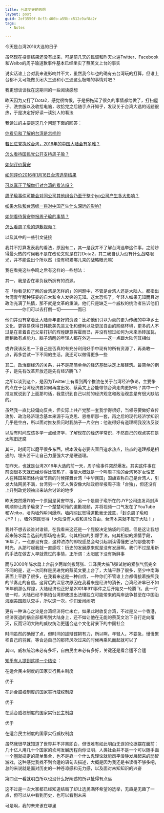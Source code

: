```yaml
---
title: 台湾变天的感想
layout: post
guid: 2ef3550f-8cf3-400b-a55b-c512c9af8a2r
tags:
  - Notes

---
```


今天是台湾2016大选的日子

虽然现在投票结果还没有出来，可是前几天的民调和昨天火遍Twitter、Facebook和Weibo的周子瑜道歉事件基本已经坐实了蔡英文上台的事实

说实话谁上台对我来说影响并不大，虽然我今年也的确有去台湾玩的打算，但谁上台都不太可能做关闭大三通和小三通这么极端的事情对吧？

我更想谈谈我在这期间的一些阅读感想

昨天因为又打了Dota2，感觉很悔恨，于是把拖延了很久的事情都给做了，打扫屋子、洗衣服以及收拾电脑，收拾完之后随手点开知乎，发现关于台湾大选的话题很热，于是决定好好读一读别人的看法

我读过的主要是这几个问题下面的回答：

[你看见和了解的台湾是怎样的](https://www.zhihu.com/question/37095367)

[若民进党执政台湾，2016年的中国大陆会有多难？](https://www.zhihu.com/question/36869765)

[怎么看待国民党公开支持周子瑜？](https://www.zhihu.com/question/39486529)

[如何评价黄安](https://www.zhihu.com/question/34588443)

[如何评价2016年1月16日台湾选举结果](https://www.zhihu.com/question/39517986)

[可以真正了解你们对台湾的看法吗？](https://www.zhihu.com/question/39528533)

[周子瑜事件可能会对同公司其他组合乃至于整个jyp公司产生多大影响？](https://www.zhihu.com/question/39388470)

[如果大陆和台湾统一将对中国产生什么深远的影响?](https://www.zhihu.com/question/22712491)

[如何看待黄安举报周子瑜的事情？](https://www.zhihu.com/question/39335562)

[怎么看周子瑜的道歉视频？](https://www.zhihu.com/question/39523371)

以及其中的一些引文链接

我并不打算发表我的看法，原因有二，其一是我并不了解台湾选举这件事，之前炒得最火热的时候我不是在改论文就是在打Dota2，其二我自认为没有什么战略眼光，并不能说出个所以然（没有积累哪儿来的战略眼光嘛）

我在看完这些争鸣之后有这样的一些想法：

其一，我是否在辜负我所拥有的资源。

在「你看见和了解的台湾是怎样的」的问题中，不管是台湾人还是大陆人，都指出台湾青年那种狂妄的自大和令人发笑的无知。这太恐怖了，年轻人如果无知而且对政治充满了热情，那不就是文革的重演，他们只是缺乏一个威权的统治者告诉他们————你们可以去打倒一切————而已

他们并没有拿着比大陆青年更好的资源：比如他们引以为豪的更为传统的中华乡土文化、更容易获得日韩欧美先进文化和便利以及更加自由的网络环境，更多的人不过是在拿着自己父辈打拼的辉煌肆意挥霍而已，并没有想过如何为未来添砖加瓦，而稍微有点能力、脑子清醒的年轻人都在外逃————这一点跟大陆何其相似

或许我该反思一下自己是否真的有充分利用好手中现有的所有资源了，再勇敢一点，再多尝试一下不同的生活，我还可以做得更多一些

其二，政治跟经济的关系，并不是简简单单的经济基础决定上层建筑。最简单的例子，是先有改革开放还是先有经济腾飞？

之所以谈到这个，是因为Twitter上有看到两个推油在关于台湾经济争论，主要争的点在于台湾经济要如何再度出发、蔡英文上台能带领台湾走向更好吗？其中一个推友就说到了上面那句话，我意识到自己以前的经济观念和政治观念是有很大缺陷的。

虽然我一直比较偏向反共，但实际上共产党那一套我学得很好，当领导要做好宣传攻势、政治经济理念基本来源于马克思、恩格斯那一套，再之后的现代经济学知识几乎是空白，所以面对推友质问时我脑子一片空白：他说得好有道理啊我没法反驳

以后有时间应该多学一点经济学，了解现在的经济学常识，不然自己的观点实在是太陈旧迂腐

其三，时间可以磨平很多东西，根本没有必要去盲目追求热点，热点的道理都是相通的，埋头苦干让自己力量强大才是硬道理。

在昨天，也就是台湾2016年大选的前一天，周子瑜事件突然爆发。其实这件事在前面很多天就已经炒得比较热了，事情大概就是一个叫周子瑜的台湾16岁女性艺人在韩国某团体内做节目的时候挥舞台湾「中华民国」国旗宣称自己是台湾人，引发大陆网民不满，台湾另一个艺人黄安像大陆政府举报周子瑜「台独」，但还没有上升到政党领袖出来站台讨论的地步

昨天突然爆炸的一个原因是黄安举报，另一个是周子瑜所在的JYP公司连发两封声明顺带让周子瑜录了一个楚楚可怜的道歉视频，并将视频一口气发在了YouTube和Weibo，墙内墙外瞬间爆炸。墙内网民觉得道歉毫无诚意，「封杀周子瑜和JYP！」，墙外网民觉得「大陆没有人权和言论自由，台湾本来就不属于大陆！」

我并不想去谈谁对谁错，在我看来这还是一个屁股决定脑袋的问题。但是这让我想起来陈水扁当选前的那场枪击案，何其相似的引爆手法，何其相似的煽情手段，16年了，一点都没有变，这种浓浓的即视感总会勾引起刚读得懂史记的那些初中时光，从那时起我就一直感叹：历史的发展原来就是没有发展啊，我们不过是用新的手法在做古人早就做过的事情，正所谓：太阳底下没有新鲜事

而与2000年陈水扁上台前夕两岸剑拔弩张、江泽民大搞飞弹试射的紧张气氛完全不同的是，这一次同样是民进党的蔡英文要上台了，大陆平静了很多，至少中南海表面上平静了很多，在我看来这是一种自信，一种你们不管谁上台都得接着按照我的节奏走的自信。这背后的深层次原因在我看来是经济的消长，台湾经济早已不如16年前那么辉煌，大陆经济也正好是2001年911事件之后开始又一轮腾飞，此一时彼一时，大陆已经不惧怕台湾即使提出法理独立可能带来的两岸战争甚至在中国沿海跟美国舰队交手，所以这一次，你们爱闹闹吧

更有一种诛心之论是台湾经济将亡未亡，如果此时收复台湾，不过是又一个香港，经济衰退的锅全部都甩到大陆身上，还不如让他在无能的蔡英文治下自行走向覆灭，反而证明大陆的威权统治更适合这个文化背景下的中国社会

时间虽然的确慢了点，但时间的雄辩铿锵有力，所以啊，年轻人，不要急，慢慢累积自己的羽翼，等合适自己的那阵风吹过来的时候再乘风而起就可以了

其四，威权统治未必有多坏，自由民主未必有多好，关键还是看合适不合适

[知乎有人提到这样一个结论](https://www.zhihu.com/question/36869765/answer/80339386) ：

在适合民主制度的国家实行民主制度

优于

在适合威权制度的国家实行威权制度

优于

在适合威权制度的国家实行民主制度

优于

在适合民主制度的国家实行威权制度

虽然我很早就知道了世界并不非黑即白，但很难有如此明白无误的论据摆在面前：几十亿人用几十个国家的坎坷发展历程向你证明，人类社会并不是一个可以随手画一个圈就搞定的简单集合，也不是靠一个什么鬼理论就能风平浪静发展起来的弱智游戏，这种感觉我找不到合适的语句去描述，大概是因为我还是书读得不够多吧，总的来说就是面对历史的一种苍凉感和无力感，以及面对未知知识的兴奋

第四点一看就明白所以也没什么好阐述的所以扯得有点远

这不过是一次大家都已经知道结局了却让选民满怀希望的选举，无趣是无趣了一点，但可以从中看到历史，也可以看到未来

可是啊，我的未来该在哪里